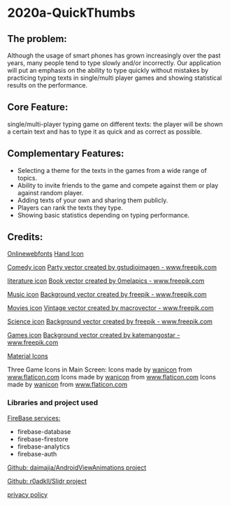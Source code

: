 # 2020a-QuickThumbs


## The problem:
Although the usage of smart phones has grown increasingly over the past years, many people tend to type slowly and/or incorrectly.
Our application will put an emphasis on the ability to type quickly without mistakes by practicing typing texts in single/multi player games and showing statistical results on the performance.

## Core Feature:
single/multi-player typing game on different texts: the player will be shown a certain text and has to type it as quick and as correct as possible.

## Complementary Features:
- Selecting a theme for the texts in the games from a wide range of topics.
- Ability to invite friends to the game and compete against them or play against random player.
- Adding texts of your own and sharing them publicly.
- Players can rank the texts they type.
- Showing basic statistics depending on typing performance.

## Credits:

[Onlinewebfonts](http://www.onlinewebfonts.com/icon)
[Hand Icon](https://www.onlinewebfonts.com/icon/333394)

[Comedy icon](https://www.freepik.com/free-vector/april-fools-day-toy-jester_5672594.htm#page=1&query=comedy&position=3)
<a href="https://www.freepik.com/free-photos-vectors/party">Party vector created by gstudioimagen - www.freepik.com</a>

[literature icon](https://www.freepik.com/free-vector/hand-drawn-books_997694.htm#page=1&query=literature&position=24)
<a href="https://www.freepik.com/free-photos-vectors/book">Book vector created by 0melapics - www.freepik.com</a>

[Music icon](https://www.freepik.com/free-vector/abstract-watercolor-background_1355098.htm#page=1&query=music&position=28
)
<a href="https://www.freepik.com/free-photos-vectors/background">Background vector created by freepik - www.freepik.com</a>

[Movies icon](https://www.freepik.com/free-vector/cinema-realistic_6372376.htm#page=1&query=movies&position=10)
<a href="https://www.freepik.com/free-photos-vectors/vintage">Vintage vector created by macrovector - www.freepik.com</a>

[Science icon](https://www.freepik.com/free-vector/science-elements-with-test-tubes-molecules_713905.htm#page=1&query=science&position=0)
<a href="https://www.freepik.com/free-photos-vectors/background">Background vector created by freepik - www.freepik.com</a>

[Games icon](https://www.freepik.com/free-vector/console-with-games-lettering-neon-sign-brick-background_2438131.htm#page=1&query=games&position=4)
<a href="https://www.freepik.com/free-photos-vectors/background">Background vector created by katemangostar - www.freepik.com</a>

[Material Icons](https://material.io/resources/icons/?search=lock&style=baseline)

Three Game Icons in Main Screen:
Icons made by <a href="https://www.flaticon.com/authors/wanicon" title="wanicon">wanicon</a> from <a href="https://www.flaticon.com/" title="Flaticon"> www.flaticon.com</a>
Icons made by <a href="https://www.flaticon.com/authors/wanicon" title="wanicon">wanicon</a> from <a href="https://www.flaticon.com/" title="Flaticon"> www.flaticon.com</a>
Icons made by <a href="https://www.flaticon.com/authors/wanicon" title="wanicon">wanicon</a> from <a href="https://www.flaticon.com/" title="Flaticon"> www.flaticon.com</a>

### Libraries and project used
[FireBase services:](https://firebase.google.com/terms)

* firebase-database
* firebase-firestore
* firebase-analytics
* firebase-auth

[Github: daimajia/AndroidViewAnimations project](https://github.com/daimajia/AndroidViewAnimations)

[Github: r0adkll/Slidr project](https://github.com/r0adkll/Slidr)

[privacy policy](https://pastebin.com/YNPRJWyg)


